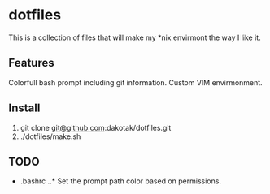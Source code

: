 # dotfiles #
This is a collection of files that will make my *nix envirmont the way I like it.

## Features ##
Colorfull bash prompt including git information.
Custom VIM envirmonment.

## Install ##
1. git clone git@github.com:dakotak/dotfiles.git
2. ./dotfiles/make.sh

## TODO ##
* .bashrc
..* Set the prompt path color based on permissions.
